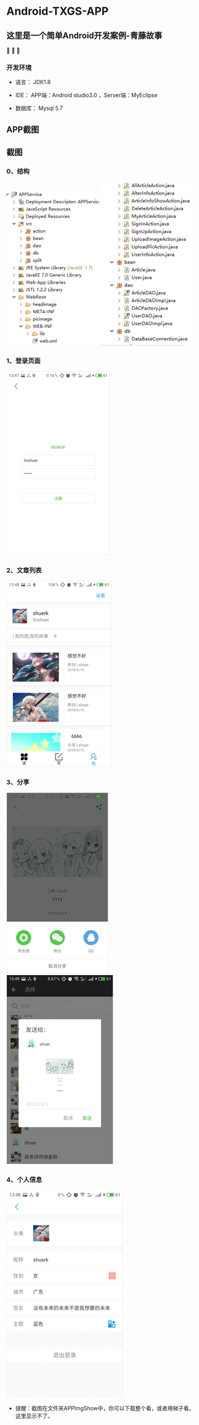 # Android-TXGS-APP

## 这里是一个简单Android开发案例-青藤故事

:tada: :tada: :tada:


### 开发环境

* 语言： JDK1.8

* IDE： APP端：Android studio3.0  ，Server端：MyEclipse

* 数据库： Mysql 5.7

## APP截图
## 截图
### 0、结构
![结构](https://raw.githubusercontent.com/linshuer/Android-txgs-APP/master/APPImgShow/xmjg1.png)
![结构](https://raw.githubusercontent.com/linshuer/Android-txgs-APP/master/APPImgShow/xmjg2.png)
### 1、登录页面
![登录页面](https://raw.githubusercontent.com/linshuer/Android-txgs-APP/master/APPImgShow/denglu1.png)
### 2、文章列表
![文章列表](https://raw.githubusercontent.com/linshuer/Android-txgs-APP/master/APPImgShow/list1.png)
### 3、分享
![分享](https://raw.githubusercontent.com/linshuer/Android-txgs-APP/master/APPImgShow/fenxian1.png)
![分享](https://raw.githubusercontent.com/linshuer/Android-txgs-APP/master/APPImgShow/fenxian2.png)
### 4、个人信息
![个人信息](https://raw.githubusercontent.com/linshuer/Android-txgs-APP/master/APPImgShow/gerenwenz.png)
* 提醒：截图在文件夹APPImgShow中，你可以下载整个看，或者用梯子看。这里显示不了。

